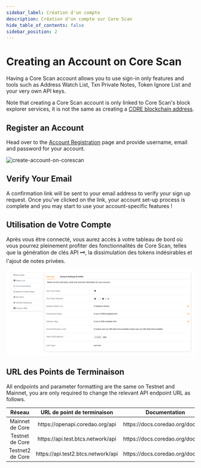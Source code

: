 ```yaml
---
sidebar_label: Création d'un compte
description: Création d'un compte sur Core Scan
hide_table_of_contents: false
sidebar_position: 2
---
```


# Creating an Account on Core Scan

Having a Core Scan account allows you to use sign-in only features and tools such as Address Watch List, Txn Private Notes, Token Ignore List and your very own API keys.

Note that creating a Core Scan account is only linked to Core Scan's block explorer services, it is not the same as creating a [CORE blockchain address](https://info.etherscan.com/what-is-an-ethereum-address/).

## Register an Account

Head over to the [Account Registration](https://scan.coredao.org/register) page and provide username, email and password for your account.

![create-account-on-corescan](../assets/image\(2\).png)

## Verify Your Email

A confirmation link will be sent to your email address to verify your sign up request. Once you've clicked on the link, your account set-up process is complete and you may start to use your account-specific features !

## Utilisation de Votre Compte

Après vous être connecté, vous aurez accès à votre tableau de bord où vous pourrez pleinement profiter des fonctionnalités de Core Scan, telles que la génération de clés API 🗝, la dissimulation des tokens indésirables et l'ajout de notes privées.

![create-account-on-corescan](../assets/image.png)

## URL des Points de Terminaison

All endpoints and parameter formatting are the same on Testnet and Mainnet, you are only required to change the relevant API endpoint URL as follows.

<table><thead><tr><th width="155.33333333333331" align="center">Réseau</th><th align="center">URL de point de terminaison</th><th align="center">Documentation</th></tr></thead><tbody><tr><td align="center">Mainnet de Core</td><td align="center">https://openapi.coredao.org/api</td><td align="center">https://docs.coredao.org/docs/api</td></tr><tr><td align="center">Testnet de Core</td><td align="center">https://api.test.btcs.network/api</td><td align="center">https://docs.coredao.org/docs/api</td></tr><tr><td align="center">Testnet2 de Core</td><td align="center">https://api.test2.btcs.network/api</td><td align="center">https://docs.coredao.org/docs/api</td></tr></tbody></table>